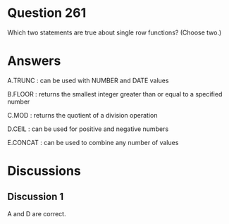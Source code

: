 # Question 261
Which two statements are true about single row functions? (Choose two.)

# Answers
A.TRUNC : can be used with NUMBER and DATE values

B.FLOOR : returns the smallest integer greater than or equal to a specified number

C.MOD : returns the quotient of a division operation

D.CEIL : can be used for positive and negative numbers

E.CONCAT : can be used to combine any number of values

# Discussions
## Discussion 1
A and D are correct.

